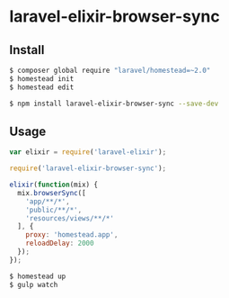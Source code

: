 # laravel-elixir-browser-sync

## Install

```sh
$ composer global require "laravel/homestead=~2.0"
$ homestead init
$ homestead edit
```

```sh
$ npm install laravel-elixir-browser-sync --save-dev
```

## Usage

```javascript
var elixir = require('laravel-elixir');

require('laravel-elixir-browser-sync');

elixir(function(mix) {
  mix.browserSync([
    'app/**/*',
    'public/**/*',
    'resources/views/**/*'
  ], {
    proxy: 'homestead.app',
    reloadDelay: 2000
  });
});
```

```sh
$ homestead up
$ gulp watch
```
